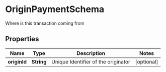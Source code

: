 

# OriginPaymentSchema

Where is this transaction coming from

## Properties

Name | Type | Description | Notes
------------ | ------------- | ------------- | -------------
**originId** | **String** | Unique Identifier of the originator |  [optional]



